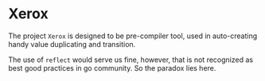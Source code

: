 # Xerox

The project `Xerox` is designed to be pre-compiler tool, used in auto-creating handy value duplicating and transition.

The use of `reflect` would serve us fine, however, that is not recognized as best good practices in go community. So the paradox lies here.
